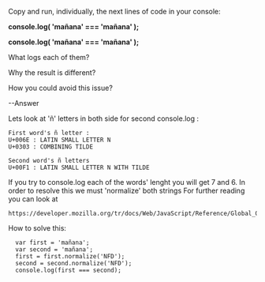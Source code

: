 Copy and run, individually, the next lines of code in your console:

**console.log( 'mañana' === 'mañana' );**

**console.log( 'mañana' === 'mañana' );**

What logs each of them?

Why the result is different?

How you could avoid this issue?

--Answer

Lets look at 'ñ' letters in both side for second console.log :

    First word's ñ letter :
    U+006E : LATIN SMALL LETTER N
    U+0303 : COMBINING TILDE
    
    Second word's ñ letters
    U+00F1 : LATIN SMALL LETTER N WITH TILDE
 
If you try to console.log each of the words' lenght you will get 7 and 6.
In order to resolve this we must 'normalize' both strings
For further reading you can look at 

    https://developer.mozilla.org/tr/docs/Web/JavaScript/Reference/Global_Objects/String/normalize

How to solve this: 

      var first = 'mañana';
      var second = 'mañana';
      first = first.normalize('NFD');
      second = second.normalize('NFD');
      console.log(first === second);
